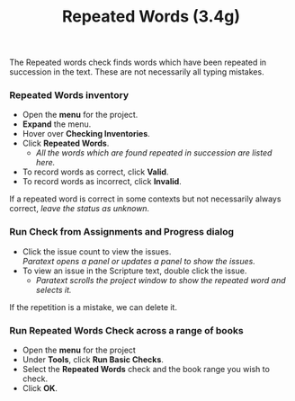 ﻿---
title: Repeated Words (3.4g)
---
The Repeated words check finds words which have been repeated in succession in the text. These are not necessarily all typing mistakes.

### Repeated Words inventory

-  Open the **menu** for the project.
-  **Expand** the menu.
-  Hover over **Checking Inventories**.
-  Click **Repeated Words**.  
    -  *All the words which are found repeated in succession are listed here.*
-  To record words as correct, click **Valid**.
-  To record words as incorrect, click **Invalid**.

If a repeated word is correct in some contexts but not necessarily always correct, *leave the status as unknown.*

### Run Check from Assignments and Progress dialog 
-  Click the issue count to view the issues.  
   *Paratext opens a panel or updates a panel to show the issues.*
-  To view an issue in the Scripture text, double click the issue.  
    -  *Paratext scrolls the project window to show the repeated word and selects it.*

If the repetition is a mistake, we can delete it.

### Run Repeated Words Check across a range of books

-  Open the **menu** for the project
-  Under **Tools**, click **Run Basic Checks**.
-  Select the **Repeated Words** check and the book range you wish to check.
-  Click **OK**.

